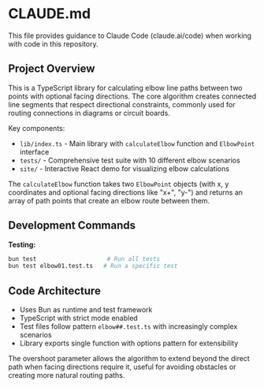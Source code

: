 # CLAUDE.md

This file provides guidance to Claude Code (claude.ai/code) when working with code in this repository.

## Project Overview

This is a TypeScript library for calculating elbow line paths between two points with optional facing directions. The core algorithm creates connected line segments that respect directional constraints, commonly used for routing connections in diagrams or circuit boards.

Key components:

- `lib/index.ts` - Main library with `calculateElbow` function and `ElbowPoint` interface
- `tests/` - Comprehensive test suite with 10 different elbow scenarios
- `site/` - Interactive React demo for visualizing elbow calculations

The `calculateElbow` function takes two `ElbowPoint` objects (with x, y coordinates and optional facing directions like "x+", "y-") and returns an array of path points that create an elbow route between them.

## Development Commands

**Testing:**

```bash
bun test                    # Run all tests
bun test elbow01.test.ts   # Run a specific test
```

## Code Architecture

- Uses Bun as runtime and test framework
- TypeScript with strict mode enabled
- Test files follow pattern `elbow##.test.ts` with increasingly complex scenarios
- Library exports single function with options pattern for extensibility

The overshoot parameter allows the algorithm to extend beyond the direct path when facing directions require it, useful for avoiding obstacles or creating more natural routing paths.
